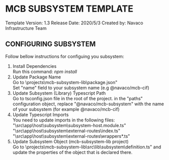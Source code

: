 # MCB SUBSYSTEM TEMPLATE
Template Version: 1.3
Release Date: 2020/5/3 
Created by: Navaco Infrastructure Team


## CONFIGURING SUBSYSTEM
Follow bellow instructions for configuing you subsystem:

1. Install Dependencies  
   Run this command: _npm install_
2. Update Package Name  
   Go to \projects\mcb-subsystem-lib\package.json"  
   Set "name" field to your subsystem name (e.g @navaco/mcb-cif)
3. Update Subsystem (Library) Typescript Path  
   Go to tsconfig.json file in the root of the project. in the "paths" configuration object, replace "@navaco/mcb-subsystem" with the name of your subsystem (for example @navaco/mcb-cif)
4. Update Typescript Imports  
   You need to update imports in the following files:
   "\src\app\host\subsystem\subsystem-host.module.ts"  
   "\src\app\host\subsystem\external-routes\index.ts"
   "\src\app\host\subsystem\external-routes\wrappers\*.ts"
5. Update Subsystem Object (mcb-subsystem-lib project)  
   Go to \projects\mcb-subsystem-lib\src\lib\subsystem\definition.ts" and update the properties of the object that is declared there.
   

